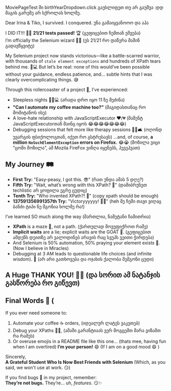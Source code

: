 MoviePageTest ში birthYearDropdown.click გაუსლიფეთ თუ არ გაუშვა :დდ მაგის გარეშე არ სქროლას ხოლმე.

Dear Irina & Tiko,
I survived. I conquered. უნა გამაიყვანოოო და აჰა   

I  DID IT!!! 🎉🎉 **21/21 tests passed!** 🏆 (გეფიცებით ჩემთან ეშვება)  
I’m officially the Selenium wizard 🧙‍♂️ (ეს 21/21 რო დაწერა მაშინ გადავწყვიტე)

My Selenium project now stands victorious—like a battle-scarred warrior, with thousands of `stale element exceptions` and hundreds of XPath tears behind me. 🥹💻
But let’s be real: none of this would’ve been possible without your guidance, endless patience, and… subtle hints that I was clearly overcomplicating things. 😅  

Through this rollercoaster of a project 🎢, I’ve experienced:
- Sleepless nights 🛌➕💻 (არადა დრო იყო 11 ზე მეძინა)
- **"Can I automate my coffee machine too?"** (მაგიდასთანაც რო მომიტანოს ისე)
- A love-hate relationship with JavaScriptExecutor ❤️/💔 (მამენტ JavaScriptExecutorთან მაინც იყოს 😂😂😂😂😂😂😂)
- Debugging sessions that felt more like therapy sessions 😵‍💫🛋️ (ოღონდ უვარგის ფსიქოლოგთან, იქეთ რო გსტრესავს) 
...and, of course, **a million `NoSuchElementException` errors on Firefox.** 😂😭  (მოზილა ვიცი "ცომი მოზილა", ამ Mozila FireFox ვინღა იყენებს, ჰევეჰვათ)  
  
## My Journey 🛤️
- **First Try:** "Easy-peasy, I got this. 😎"  (რათ უნდა ამას 5 დღე?)
- **Fifth Try:** "Wait, what’s wrong with this XPath? 🤔"  (დამიბრუნეთ techlistic არ ყოფილა ეგრე ცუდიც)
- **Tenth Try:** "Who invented XPath?! 🤬"   (copy xpath should be enough)
- **137591356991357th Try:** "Victoryyyyyy! 🏅🎉" (heh მე ჩემი თავი ვიღაც ბანძი ტიპი ნუ მგონია ხოლმე რა!)

I’ve learned SO much along the way (მართლია, ნამეტანი ჩამითრია)
- **XPath** is a maze 🧩, not a path. (ქართულად მოვუფიქროთ რამე)  
- **Implicit waits** are a lie; explicit waits are the GOAT 🐐.  (გეფიცებით ამდენს დეითზე არ ვალოდინებ არავის რაც სვუპს ვეითი ჭირდება)
- And Selenium is 50% automation, 50% praying your element exists 🙏. (Now I believe in Miracles)
- Debugging at 3 AM leads to questionable life choices (and infinite wisdom). 🌙 (არ არი გათხოვება და ოჯახის ქალობა მემგონი ცუდი)

## A Huge THANK YOU! 🙏🌟 (და სორით ამ ნატანჯის გასწორება რო გიწევთ)

## Final Words 🎤 (
If you ever need someone to:
1. Automate your coffee ☕ orders, (იდეალურ ლატეს ვაკეთებ)
2. Debug your XPaths 🕵️‍♂️, (ამაში გარანტიაას ვერ მოგცემთ მარა ვიზამთ რა რამეს)
3. Or overuse emojis in a README file like this one...   (thats mee, having fun when I am overtired)
**I’m your person!** 😄 (If I am on a good mood 😄 )

Sincerely,  
**A Grateful Student Who Is Now Best Friends with Selenium** (Which, as you said, we won't use at work. 😏)

If you find bugs 🐛 in my project, remember:  
**They’re not bugs.** They’re... uh, *features*. 😏✨  
